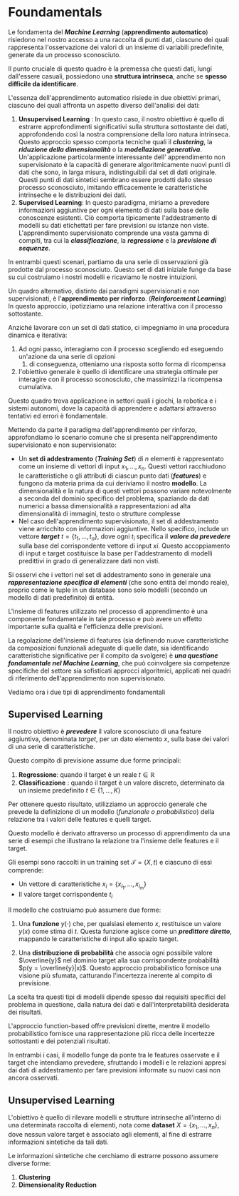 ```table-of-contents

```
# Foundamentals

Le fondamenta del ***Machine Learning*** (**apprendimento automatico**) risiedono nel nostro accesso a una raccolta di punti dati, ciascuno dei quali rappresenta l'osservazione dei valori di un insieme di variabili predefinite, generate da un processo sconosciuto. 

Il punto cruciale di questo quadro è la premessa che questi dati, lungi dall'essere casuali, possiedono una **struttura intrinseca**, anche se **spesso difficile da identificare**.

L'essenza dell'apprendimento automatico risiede in due obiettivi primari, ciascuno dei quali affronta un aspetto diverso dell'analisi dei dati:

1) **Unsupervised Learning** : In questo caso, il nostro obiettivo è quello di estrarre approfondimenti significativi sulla struttura sottostante dei dati, approfondendo così la nostra comprensione della loro natura intrinseca. Questo approccio spesso comporta tecniche quali il ***clustering***, la ***riduzione della dimensionalità*** o la ***modellazione generativa***. Un'applicazione particolarmente interessante dell' apprendimento non supervisionato è la capacità di generare algoritmicamente nuovi punti di dati che sono, in larga misura, indistinguibili dal set di dati originale. Questi punti di dati sintetici sembrano essere prodotti dallo stesso processo sconosciuto, imitando efficacemente le caratteristiche intrinseche e le distribuzioni dei dati.
2) **Supervised Learning**: In questo paradigma, miriamo a prevedere informazioni aggiuntive per ogni elemento di dati sulla base delle conoscenze esistenti. Ciò comporta tipicamente l'addestramento di modelli su dati etichettati per fare previsioni su istanze non viste. L'apprendimento supervisionato comprende una vasta gamma di compiti, tra cui la ***classificazione***, la ***regressione*** e la ***previsione di sequenze***.

In entrambi questi scenari, partiamo da una serie di osservazioni già prodotte dal processo sconosciuto. 
Questo set di dati iniziale funge da base su cui costruiamo i nostri modelli e ricaviamo le nostre intuizioni.

Un quadro alternativo, distinto dai paradigmi supervisionati e non supervisionati, è l'**apprendimento per rinforzo**. (***Reinforcement Learning***)
In questo approccio, ipotizziamo una relazione interattiva con il processo sottostante.

Anziché lavorare con un set di dati statico, ci impegniamo in una procedura dinamica e iterativa:

1. Ad ogni passo, interagiamo con il processo scegliendo ed eseguendo un'azione da una serie di opzioni
	1. di conseguenza, otteniamo una risposta sotto forma di ricompensa
2. l'obiettivo generale è quello di identificare una strategia ottimale per interagire con il processo sconosciuto, che massimizzi la ricompensa cumulativa.

Questo quadro trova applicazione in settori quali i giochi, la robotica e i sistemi autonomi, dove la capacità di apprendere e adattarsi attraverso tentativi ed errori è fondamentale.

Mettendo da parte il paradigma dell'apprendimento per rinforzo, approfondiamo lo scenario comune che si presenta nell'apprendimento supervisionato e non supervisionato:

- Un **set di addestramento** (***Training Set***) di $n$ elementi è rappresentato come un insieme di vettori di input $x_1,\dots, x_n$. Questi vettori racchiudono le caratteristiche o gli attributi di ciascun punto dati (***features***) e fungono da materia prima da cui deriviamo il nostro **modello**. La dimensionalità e la natura di questi vettori possono variare notevolmente a seconda del dominio specifico del problema, spaziando da dati numerici a bassa dimensionalità a rappresentazioni ad alta dimensionalità di immagini, testo o strutture complesse
- Nel caso dell'apprendimento supervisionato, il set di addestramento viene arricchito con informazioni aggiuntive. Nello specifico, include un vettore ***target*** $t = \{t_1,\dots , t_n\}$, dove ogni $t_i$ specifica il ***valore da prevedere*** sulla base del corrispondente vettore di input $x_{}i$. Questo accoppiamento di input e target costituisce la base per l'addestramento di modelli predittivi in grado di generalizzare dati non visti.

Si osservi che i vettori nel set di addestramento sono in generale una ***rappresentazione specifica di elementi*** (che sono entità del mondo reale), proprio come le tuple in un database sono solo modelli (secondo un modello di dati predefinito) di entità. 

L'insieme di features utilizzato nel processo di apprendimento è una componente fondamentale in tale processo e può avere un effetto importante sulla qualità e l'efficienza delle previsioni. 

La regolazione dell'insieme di features (sia definendo nuove caratteristiche da composizioni funzionali adeguate di quelle date, sia identificando caratteristiche significative per il compito da svolgere) è ***una questione fondamentale nel Machine Learning***, che può coinvolgere sia competenze specifiche del settore sia sofisticati approcci algoritmici, applicati nei quadri di riferimento dell'apprendimento non supervisionato.

Vediamo ora i due tipi di apprendimento fondamentali
## Supervised Learning

Il nostro obiettivo è ***prevedere*** il valore sconosciuto di una feature aggiuntiva, denominata *target*, per un dato elemento $x$, sulla base dei valori di una serie di caratteristiche. 

Questo compito di previsione assume due forme principali:
1) **Regressione**: quando il target è un reale $t\in\mathbb R$
2) **Classificazione** : quando il target è un valore discreto, determinato da un insieme predefinito $t\in\{1,\dots,K\}$

Per ottenere questo risultato, utilizziamo un approccio generale che prevede la definizione di un modello (*funzionale o probabilistico*) della relazione tra i valori delle features e quelli target. 

Questo modello è derivato attraverso un processo di apprendimento da una serie di esempi che illustrano la relazione tra l'insieme delle features e il target. 

Gli esempi sono raccolti in un training set $\mathcal T = (X, t)$ e ciascuno di essi comprende:
- Un vettore di caratteristiche $x_i = \{x_{i_1},\dots , x_{i_m}\}$
- Il valore target corrispondente $t_i$

Il modello che costruiamo può assumere due forme:

1) Una **funzione** $y(\cdot)$ che, per qualsiasi elemento $x$, restituisce un valore $y(x)$ come stima di $t$. Questa funzione agisce come un ***predittore diretto***, mappando le caratteristiche di input allo spazio target.
2. Una **distribuzione di probabilità** che associa ogni possibile valore $\overline{y}$ nel dominio target alla sua corrispondente probabilità $p(y = \overline{y}|x)$. Questo approccio probabilistico fornisce una visione più sfumata, catturando l'incertezza inerente al compito di previsione.

La scelta tra questi tipi di modelli dipende spesso dai requisiti specifici del problema in questione, dalla natura dei dati e dall'interpretabilità desiderata dei risultati. 

L'approccio function-based offre previsioni dirette, mentre il modello probabilistico fornisce una rappresentazione più ricca delle incertezze sottostanti e dei potenziali risultati.

In entrambi i casi, il modello funge da ponte tra le features osservate e il target che intendiamo prevedere, sfruttando i modelli e le relazioni appresi dai dati di addestramento per fare previsioni informate su nuovi casi non ancora osservati.
## Unsupervised Learning

L'obiettivo è quello di rilevare modelli e strutture intrinseche all'interno di una determinata raccolta di elementi, nota come **dataset** $X = \{x_1, \dots , x_n\}$, dove nessun valore target è associato agli elementi, al fine di estrarre informazioni sintetiche da tali dati. 

Le informazioni sintetiche che cerchiamo di estrarre possono assumere diverse forme:
1) **Clustering**
2) **Dimensionality Reduction**
